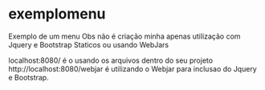# exemplomenu
Exemplo de um menu Obs não é criação minha apenas utilização com Jquery e Bootstrap Staticos ou usando WebJars

localhost:8080/ é o usando os arquivos dentro do seu projeto
http://localhost:8080/webjar é utilizando o Webjar para inclusao do Jquery e Bootstrap.
